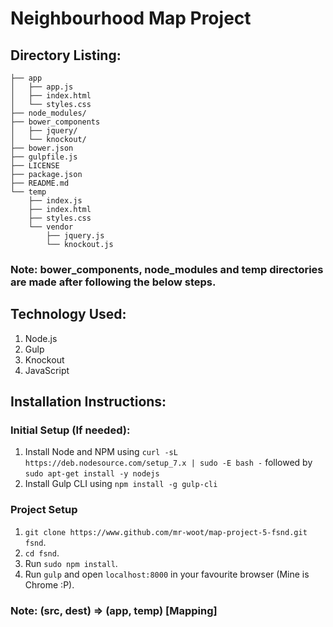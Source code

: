 # Neighbourhood Map Project

## Directory Listing:
```
├── app
│   ├── app.js
│   ├── index.html
│   └── styles.css
├── node_modules/
├── bower_components
│   ├── jquery/
│   └── knockout/
├── bower.json
├── gulpfile.js
├── LICENSE
├── package.json
├── README.md
└── temp
    ├── index.js
    ├── index.html
    ├── styles.css
    └── vendor
        ├── jquery.js
        └── knockout.js
```

### Note: bower_components, node_modules and temp directories are made after following the below steps.

## Technology Used:
1. Node.js
2. Gulp
3. Knockout
4. JavaScript

## Installation Instructions:
### Initial Setup (If needed):
1. Install Node and NPM using 
  ```curl -sL https://deb.nodesource.com/setup_7.x | sudo -E bash -``` followed by
  ```sudo apt-get install -y nodejs```
2. Install Gulp CLI using
  ```npm install -g gulp-cli```

### Project Setup
1. ```git clone https://www.github.com/mr-woot/map-project-5-fsnd.git fsnd```.
2. ```cd fsnd```.
3. Run ```sudo npm install```.
4. Run ```gulp``` and open ```localhost:8000``` in your favourite browser (Mine is Chrome :P).

### Note: (src, dest) => (app, temp) [Mapping]
